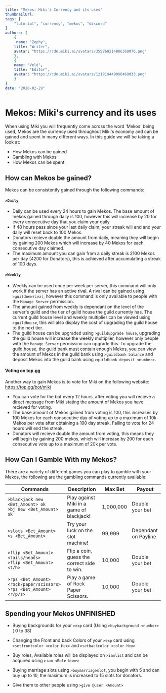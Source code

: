 ```yaml
---
title: "Mekos: Miki's Currency and its uses"
thumbnailUrl: 
tags: [
    "tutorial", "currency", "mekos", "discord"
]
authors: [
    {
     name: "Zephy",
    title: "Writer",
    avatar: "https://cdn.miki.ai/avatars/355969214806360076.png"
    },
    {
    name: "Veld",
    title: "Editor",
    avatar: "https://cdn.miki.ai/avatars/121919449996460033.png"
    }
]
date: "2020-02-29"
---
```

# Mekos: Miki's currency and its uses
When using Miki you will frequently come across the word 'Mekos' being used, Mekos are the currency used throughout Miki's economy and can be gained and spent in many different ways. In this guide we will be taking a look at:

- How Mekos can be gained
- Gambling with Mekos
- How Mekos can be spent

## **How can Mekos be gained?**
Mekos can be consistently gained through the following commands:

 #### `>Daily`
 - Daily can be used every 24 hours to gain Mekos. The base amount of mekos gained through daily is 100, however this will increase by 20 for every consecutive day that you claim your daily.
 - If 48 hours pass since your last daily claim, your streak will end and your daily will reset back to 100 Mekos.
 - Donators recieve double the amount from daily, meaning they will begin by gaining 200 Mekos which will increase by 40 Mekos for each consecutive day claimed.
 - The maximum amount you can gain from a daily streak is 2100 Mekos per day (4200 for Donators), this is achieved after accumulating a streak of 100 days.
 #### `>Weekly` 
- Weekly can be used once per week per server, this command will only work if the server has an active rival. A rival can be gained using `>guildnewrival`, however this command is only available to people with the `Manage Server` permission.
- The amount gained from weekly is dependant on the level of the server's guild and the tier of guild house the guild currently has. The current guild house level and weekly multiplier can be viewed using `>guildhouse`, this will also display the cost of upgrading the guild house to the next tier.
- The guild house can be upgraded using `>guildupgrade house`, upgrading the guild house will increase the weekly multiplier, however only people with the `Manage Server` permission can upgrade this. To upgrade the guild house, the guild bank must contain enough Mekos, you can view the amount of Mekos in the guild bank using `>guildbank balance` and deposit Mekos into the guild bank using `>guildbank deposit <number>`.

#### Voting on top.gg
Another way to gain Mekos is to vote for Miki on the following website: https://top.gg/bot/miki
- You can vote for the bot every 12 hours, after voting you will recieve a direct message from Miki stating the amount of Mekos you have recieved for voting.
- The base amount of Mekos gained from voting is 100, this increases by 100 Mekos for each consecutive day of voting up to a maximum of 10k Mekos per vote after obtaining a 100 day streak. Failing to vote for 24 hours will end the streak.
- Donators will recieve double the amount from voting, this means they will begin by gaining 200 mekos, which will increase by 200 for each consecutive vote up to a maximum of 20k per vote.

## **How Can I Gamble With my Mekos?**
There are a variety of different games you can play to gamble with your Mekos, the following are the gambling commands currently available:

| Commands | Description | Max Bet | Payout |
|---|---|---|---|
| `>blackjack new <Bet_Amount> ok` <br> `>bj new <Bet_Amount> ok` | Play against Miki in a game of blackjack! | 1,000,000 | Double your bet |
| `>slots <Bet_Amount>` <br> `>s <Bet_Amount>` | Try your luck on the slot machine! | 99,999 | Dependant on Payline |
| `>flip <Bet_Amount> <tails/heads>` <br> `>flip <Bet_Amount> <t/h>` | Flip a coin, guess the correct side to win. | 10,000 | Double your bet |
| `>rps <Bet_Amount> <rock/paper/scissors>` <br> `>rps <Bet_Amount> <r/p/s>` | Play a game of Rock Paper Scissors. | 10,000 | Double your bet |

## Spending your Mekos __UNFINISHED__
- Buying backgrounds for your `>exp` card (Using `>buybackground <number>` ( 0 to 38)

- Changing the Front and back Colors of your `>exp` card using `>setfrontcolor <color Hex>` and `>setbackcolor <color Hex>`

- Buy roles, Available roles will be displayed on `>iamlist` and can be acquired using `>iam <Role Name>`

- Buying marriage slots using `>buymarriageslot`, you begin with 5 and can buy up to 10, the maximum is increased to 15 slots for donators.

- Give them to other people using `>give @user <Amount>` 
